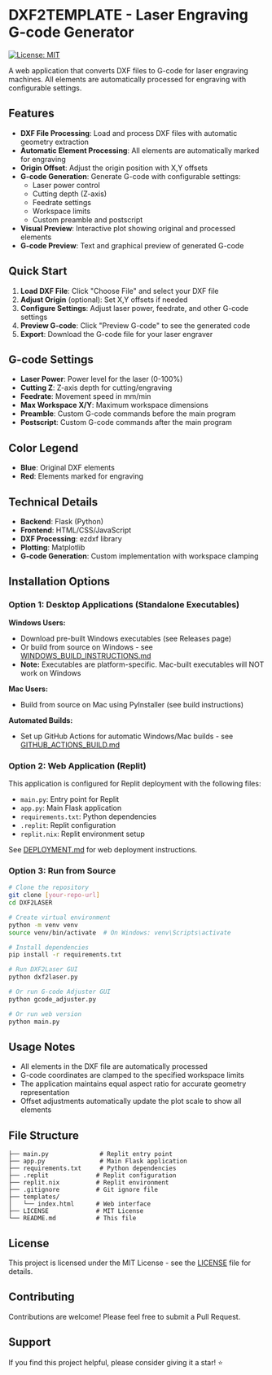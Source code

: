 # DXF2TEMPLATE - Laser Engraving G-code Generator

[![License: MIT](https://img.shields.io/badge/License-MIT-yellow.svg)](https://opensource.org/licenses/MIT)

A web application that converts DXF files to G-code for laser engraving machines. All elements are automatically processed for engraving with configurable settings.

## Features

- **DXF File Processing**: Load and process DXF files with automatic geometry extraction
- **Automatic Element Processing**: All elements are automatically marked for engraving
- **Origin Offset**: Adjust the origin position with X,Y offsets
- **G-code Generation**: Generate G-code with configurable settings:
  - Laser power control
  - Cutting depth (Z-axis)
  - Feedrate settings
  - Workspace limits
  - Custom preamble and postscript
- **Visual Preview**: Interactive plot showing original and processed elements
- **G-code Preview**: Text and graphical preview of generated G-code

## Quick Start

1. **Load DXF File**: Click "Choose File" and select your DXF file
2. **Adjust Origin** (optional): Set X,Y offsets if needed
3. **Configure Settings**: Adjust laser power, feedrate, and other G-code settings
4. **Preview G-code**: Click "Preview G-code" to see the generated code
5. **Export**: Download the G-code file for your laser engraver

## G-code Settings

- **Laser Power**: Power level for the laser (0-100%)
- **Cutting Z**: Z-axis depth for cutting/engraving
- **Feedrate**: Movement speed in mm/min
- **Max Workspace X/Y**: Maximum workspace dimensions
- **Preamble**: Custom G-code commands before the main program
- **Postscript**: Custom G-code commands after the main program

## Color Legend

- **Blue**: Original DXF elements
- **Red**: Elements marked for engraving

## Technical Details

- **Backend**: Flask (Python)
- **Frontend**: HTML/CSS/JavaScript
- **DXF Processing**: ezdxf library
- **Plotting**: Matplotlib
- **G-code Generation**: Custom implementation with workspace clamping

## Installation Options

### Option 1: Desktop Applications (Standalone Executables)

**Windows Users:**
- Download pre-built Windows executables (see Releases page)
- Or build from source on Windows - see [WINDOWS_BUILD_INSTRUCTIONS.md](WINDOWS_BUILD_INSTRUCTIONS.md)
- **Note:** Executables are platform-specific. Mac-built executables will NOT work on Windows

**Mac Users:**
- Build from source on Mac using PyInstaller (see build instructions)

**Automated Builds:**
- Set up GitHub Actions for automatic Windows/Mac builds - see [GITHUB_ACTIONS_BUILD.md](GITHUB_ACTIONS_BUILD.md)

### Option 2: Web Application (Replit)

This application is configured for Replit deployment with the following files:
- `main.py`: Entry point for Replit
- `app.py`: Main Flask application
- `requirements.txt`: Python dependencies
- `.replit`: Replit configuration
- `replit.nix`: Replit environment setup

See [DEPLOYMENT.md](DEPLOYMENT.md) for web deployment instructions.

### Option 3: Run from Source

```bash
# Clone the repository
git clone [your-repo-url]
cd DXF2LASER

# Create virtual environment
python -m venv venv
source venv/bin/activate  # On Windows: venv\Scripts\activate

# Install dependencies
pip install -r requirements.txt

# Run DXF2Laser GUI
python dxf2laser.py

# Or run G-code Adjuster GUI
python gcode_adjuster.py

# Or run web version
python main.py
```

## Usage Notes

- All elements in the DXF file are automatically processed
- G-code coordinates are clamped to the specified workspace limits
- The application maintains equal aspect ratio for accurate geometry representation
- Offset adjustments automatically update the plot scale to show all elements

## File Structure

```
├── main.py              # Replit entry point
├── app.py               # Main Flask application
├── requirements.txt     # Python dependencies
├── .replit             # Replit configuration
├── replit.nix          # Replit environment
├── .gitignore          # Git ignore file
├── templates/
│   └── index.html      # Web interface
├── LICENSE             # MIT License
└── README.md           # This file
```

## License

This project is licensed under the MIT License - see the [LICENSE](LICENSE) file for details.

## Contributing

Contributions are welcome! Please feel free to submit a Pull Request.

## Support

If you find this project helpful, please consider giving it a star! ⭐